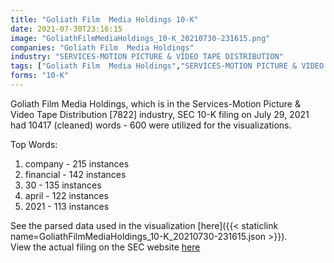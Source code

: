 ```yaml
---
title: "Goliath Film  Media Holdings 10-K"
date: 2021-07-30T23:16:15
image: "GoliathFilmMediaHoldings_10-K_20210730-231615.png"
companies: "Goliath Film  Media Holdings"
industry: "SERVICES-MOTION PICTURE & VIDEO TAPE DISTRIBUTION"
tags: ["Goliath Film  Media Holdings","SERVICES-MOTION PICTURE & VIDEO TAPE DISTRIBUTION","07-29-2021","10-K"]
forms: "10-K"
---
```

Goliath Film  Media Holdings, which is in the Services-Motion Picture & Video Tape Distribution [7822] industry, SEC 10-K filing on July 29, 2021 had 10417 (cleaned) words - 600 were utilized for the visualizations.

Top Words:
1. company - 215 instances
2. financial - 142 instances
3. 30 - 135 instances
4. april - 122 instances
5. 2021 - 113 instances


See the parsed data used in the visualization [here]({{< staticlink name=GoliathFilmMediaHoldings_10-K_20210730-231615.json >}}).  
View the actual filing on the SEC website [here](https://www.sec.gov/Archives/edgar/data/820771/0001493152-21-018063.txt)